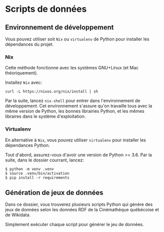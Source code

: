# Scripts de données

## Environnement de développement

Vous pouvez utiliser soit `Nix` ou `virtualenv` de Python pour installer les dépendances du projet.

### Nix

Cette méthode fonctionne avec les systèmes GNU+Linux (et Mac théoriquement).

Installez `Nix` avec:

```
curl -L https://nixos.org/nix/install | sh
```

Par la suite, lancez `nix-shell` pour entrer dans l'environnement de développement.
Cet environnement s'assure qu'on travaille tous avec la même version de Python, les bonnes librairies Python, et les mêmes libraires dans le système d'exploitation.

### Virtualenv

En alternative à `Nix`, vous pouvez utiliser `virtualenv` pour installer les dépendances Python.

Tout d'abord, assurez-vous d'avoir une version de Python >= 3.6. Par la suite, dans le dossier courrant, lancez:

```
$ python -m venv .venv
$ source .venv/bin/activation
$ pip install -r requirements
```

## Génération de jeux de données

Dans ce dossier, vous trouverez plusieurs scripts Python qui génère des jeux de données selon les données RDF de la Cinémathèque québécoise et de Wikidata.

Simplement exécuter chaque script pour générer le jeu de données.
